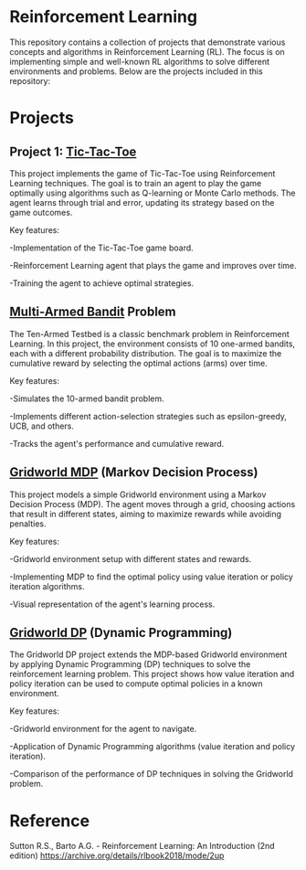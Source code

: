 # Reinforcement Learning 
This repository contains a collection of projects that demonstrate various concepts and algorithms in Reinforcement Learning (RL). The focus is on implementing simple and well-known RL algorithms to solve different environments and problems. Below are the projects included in this repository:

# Projects
## Project 1: [Tic-Tac-Toe](https://github.com/elenshahbazyan/Reinforcement-Learning/tree/main/tic-tac-toe)
This project implements the game of Tic-Tac-Toe using Reinforcement Learning techniques. The goal is to train an agent to play the game optimally using algorithms such as Q-learning or Monte Carlo methods. The agent learns through trial and error, updating its strategy based on the game outcomes.

Key features:

-Implementation of the Tic-Tac-Toe game board.

-Reinforcement Learning agent that plays the game and improves over time.

-Training the agent to achieve optimal strategies.

## [Multi-Armed Bandit](https://github.com/elenshahbazyan/Reinforcement-Learning/tree/main/ten-armed-testbed) Problem
The Ten-Armed Testbed is a classic benchmark problem in Reinforcement Learning. In this project, the environment consists of 10 one-armed bandits, each with a different probability distribution. The goal is to maximize the cumulative reward by selecting the optimal actions (arms) over time.

Key features:

-Simulates the 10-armed bandit problem.

-Implements different action-selection strategies such as epsilon-greedy, UCB, and others.

-Tracks the agent's performance and cumulative reward.

## [Gridworld MDP](https://github.com/elenshahbazyan/Reinforcement-Learning/tree/main/gridworld-mdp) (Markov Decision Process)
This project models a simple Gridworld environment using a Markov Decision Process (MDP). The agent moves through a grid, choosing actions that result in different states, aiming to maximize rewards while avoiding penalties.

Key features:

-Gridworld environment setup with different states and rewards.

-Implementing MDP to find the optimal policy using value iteration or policy iteration algorithms.

-Visual representation of the agent's learning process.

## [Gridworld DP](https://github.com/elenshahbazyan/Reinforcement-Learning/tree/main/gridworld-dp) (Dynamic Programming)
The Gridworld DP project extends the MDP-based Gridworld environment by applying Dynamic Programming (DP) techniques to solve the reinforcement learning problem. This project shows how value iteration and policy iteration can be used to compute optimal policies in a known environment.

Key features:

-Gridworld environment for the agent to navigate.

-Application of Dynamic Programming algorithms (value iteration and policy iteration).

-Comparison of the performance of DP techniques in solving the Gridworld problem.
# Reference
Sutton R.S., Barto A.G. - Reinforcement Learning: An Introduction (2nd edition) https://archive.org/details/rlbook2018/mode/2up

